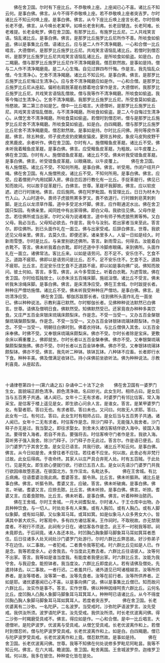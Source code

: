 <!-- { "loadSidebar": true } -->
　　佛在舍卫国。尔时有下座比丘。不恭敬唤上座。上座闻已心不喜。诸比丘不知云何。是事白佛。佛言。从今不得不恭敬唤上座。若不恭敬唤上座者突吉罗。尔时诸比丘不知云何唤上座。是事白佛。佛言。从今下座比丘唤上座言长老。尔时但唤长老不便。佛言。从今唤长老某甲。如唤长老舍利弗。长老目犍连。长老阿难。长老难提。长老金毗罗。佛在舍卫国。有那罗比丘。有施罗比丘尼。二人共戏笑言语。恼乱诸比丘。是事白佛。佛言。是那罗比丘施罗比丘尼所作不善。所啖食如偷盗。佛以是事集比丘僧。语诸比丘。应与是二人作不清净羯磨。一心和合僧一比丘唱言。大德僧听。是那罗比丘施罗比丘尼。共戏笑言语恼乱诸比丘。若僧时到僧忍听。是那罗比丘施罗比丘尼共戏笑言语恼乱诸比丘。是所啖食如偷盗。如是白。白二羯磨。僧与那罗比丘施罗比丘尼作不清净羯磨竟。僧忍默然故。是事如是持。僧与二人作不清净羯磨竟。是二人心生悔。自见过罪四布忏悔。作是言。我先恼乱众僧。今生清净心。乞舍不清净羯磨。诸比丘不知云何。是事白佛。佛言。是那罗比丘施罗比丘尼悔过生清净心。应与舍不清净羯磨应如是作。一心和合僧。是那罗比丘施罗比丘尼从座起。偏袒右肩脱革屣右膝着地合掌作是言。大德僧听。我那罗比丘施罗比丘尼。共戏笑言语恼乱僧故。僧与我等作不清净羯磨。所啖食如偷盗。我等今悔过生清净心。乞舍不清净羯磨。我那罗比丘施罗比丘尼。所受食莫如偷盗。怜愍故。第二第三亦如是乞。僧中一比丘唱言。大德僧听。是那罗比丘施罗比丘尼。共戏笑言语恼乱僧故。与不清净羯磨。所啖食如偷盗。是二人今自悔过生清净心。从僧乞舍不清净羯磨。所啖食莫如偷盗。若僧时到僧忍听。僧与是那罗比丘施罗比丘尼舍不清净羯磨。所啖食莫如偷盗。如是白。白四羯磨。僧与那罗比丘施罗比丘尼舍不清净羯磨竟。僧忍默然故。是事如是持。尔时比丘问佛。用何等皮作革屣。佛言。除五种皮。师子皮虎皮豹皮獭皮猫皮。更除五种皮。象皮马皮狗皮野干皮黑鹿皮。余者听作。佛在舍卫国。尔时有人。施僧鳣鱼皮革屣。诸比丘不受。佛未听我着鳣鱼皮革屣。是事白佛。佛言。应受鳣鱼皮革屣。为粗故。以牛皮覆上。佛在舍卫国。尔时有人。施僧错鱼皮革屣。诸比丘不受。佛未听我受错鱼皮革屣。是事白佛。佛言。听受错鱼皮革屣。以眼痛故。以牛皮覆上。
　　佛在舍卫国。有人施僧筋。诸比丘不受。不知何所用。是事白佛。佛言。听受用。作闭户纽开户绳。佛在舍卫国。有人施僧熊皮。诸比丘不受。不知何所用。是事白佛。佛言。应受。应着僧房户内用拭脚入房。佛自恣后游行教化有一比丘。手捉革屣行。佛见已知而故问。何以故手捉革屣行。白佛言。世尊。革屣坏我脚故。佛言。应以软皮遮。遮已行时拨地。佛言。应后施网。佛在阿罗毗国。有营理比丘。日日为材木为竹入山。入山时道中。畏师子虎狼熊罴多罗叉。畏不依道行。行时棘刺皂荚刺刺脚。是比丘以龙须草作履。道中多受泥水坏脚。佛言。应作鞋通泥水出。佛在舍卫国只梨园。有佛亲里。闻同姓中有出家得佛。即白父母。我欲往见佛。父母作是念。若往佛所或当出家。尔时父母为说诸难言。道中有师子怖虎狼熊罴等怖。又白父母。我必当去。父母知必欲去。作是言。我今与汝别。若出家者当来至此。答言尔。即往佛所。到已头面作礼在一面立。佛与出家受戒。后辞白佛言。世尊。我欲还见父母亲里。佛言。去莫久住。即便还家。诸亲里多人。人留一日如是经久。时新雨雪堕。尔时是比丘。与亲里别欲还佛所。答言。新雨雪云。何得去。汝能着白衣靴不。答言。佛未听我着白衣靴。即时还道中手冷脚疼眼痛。来到佛所。头面作礼在一面立。诸佛常法。客比丘来。以如是语劳问。忍不足不。安乐住不。乞食不乏。道路不疲耶。佛即以是语劳问是比丘。忍不。足不安乐住不。乞食不乏。道路不疲耶。比丘言。忍足安乐住乞食不乏道路不疲。即以如是事向佛广说。佛知而故问。彼土何如。答言。多雪。佛言。从今多雪国土。听着白衣靴。为遮雪故。佛在舍卫国。尔时给孤独居士。以赤朱涂五百绳床脚。施祇洹僧。诸比丘不受言。佛未听我朱涂绳床脚。是事白佛。佛言。是床清净应受。佛在王舍城。尔时跋提长者。种种庄严僧坊施僧。诸比丘不受。佛未听我受种种庄严僧坊。是事白佛。佛言。是坊清净应受。
　　佛在舍卫国。郁伽苏跋那长者。往到佛所头面作礼在一面坐已。佛以种种说法。示教利喜已默然。尔时郁伽长者。见佛种种说法默然已白佛言。世尊。请佛及僧明日食。佛默然受。知佛默然受已。还家竟夜办种种多美饮食。又庄严五百金床银床琉璃床颇梨床。作是念。不受一当受一。又办五百金槃银槃琉璃槃颇梨槃。作是念。不受一当受一。又办五百金钵银钵琉璃钵颇梨钵。作是念。不受一当受一。明朝往白佛时到。佛着衣持钵。与比丘僧俱入其舍。以五百金床奉佛。时佛不受。又奉银床琉璃床颇梨床。佛亦不受。尔时长者除是宝床。更敷余床以褥重覆上。佛即就坐。尔时长者以五百金槃奉佛。佛亦不受。又奉银槃琉璃槃颇梨槃施佛。佛亦不受。尔时长者以五百金钵奉佛。佛亦不受。又奉银钵琉璃钵颇梨钵。佛亦不受。佛言。我先听二种钵。铁钵瓦钵。八种钵不应畜。长者即行水下食。种种丰美。佛及僧满足收钵已。持小床佛前坐欲听法。佛为种种说法。示教利喜竟。从座起去。





　　

十诵律卷第四十一(第六诵之五)
杂诵中二十法下之余
　　佛在舍卫国有一婆罗门生女。面貌端正颜色清净。颜色清净故。名曰妙光。此女生时。相师占曰。是女后当与五百男子共通。诸人闻已。女年十二无有求者。时婆罗门有邻比估客。常入海采宝。是估客于楼上遥见是女。即生欲心问余人言。是谁女。答言。是某甲婆罗门女。有娶者耶。答曰无也。有求者耶。答曰未也。又问曰。何故无人求耶。答曰。此女有一过。有何过。答曰。此女生时有相师占曰。是女后当与五百男子共通。诸人闻已。女年十二无有求者。时估客作是念。除沙门释子。无能强入我舍者。沙门释子亦无是过。我当娶之。即往求娶女。到舍未久诸估客结伴欲入海中。彼国入海法。要得曾入海者。若自不肯去。要强将去。时估客唤守门者作是言。我欲入海。莫听男子强入我舍。除沙门释子。沙门释子亦无此过。答言尔。作是语已便去。后沙门婆罗门于其舍乞食。是女见已语言。共我行欲。诸比丘不知云何。是事白佛。佛言。从今日如是舍。未曾往者不应往。若往者不应坐。何以故。此舍必有非梵行过故。此女后得病。于夜命终。其家人以庄严具合弃死人处。时有五百贼。于此处行。见是死女。即生欲心便就行欲。行欲已五百人去。是女以先语沙门婆罗门共我行欲因缘故堕恶道。在彼国北方。生作淫龙。名毗达多。
　　佛在王舍城。有比丘病痈。往语耆婆治我此病。耆婆答言。膒令熟。比丘言。佛未听膒熟。诸比丘是事白佛。佛言。听膒令熟。耆婆又言。应破。答言。佛未听破痈。是事白佛。佛言。听破。耆婆又言。应捺去脓。比丘言。佛未听捺。是事白佛。佛言。听捺。耆婆又言。应着食脓物。比丘言。佛未听着。是事白佛。佛言。听着种种治脓药。
　　佛在王舍城。尔时王舍城。一月大祠耆梨龙。尔时诸人。于王仓库中出物。办具种种饮食。与一切人。时处处多有人来集。或有人胸凹。或有人胸凸。或有人脚似象脚。或有如马脚。又似象耳马耳。或耳如箕。如是似象马人众多男女大小。皆满其中甚大欢乐。时客观中。多有四方诸估客来。王作祠时。不取税故。亦无禁限度者。不税行不须送。此祠有少日在。诸估客各作是念。此王不一时税我等耶。祠未竟即去。于后祠竟。诸人各还本处。时凹胸凸胸象脚马脚象耳马耳如箕耳者悉住。后日往诸多人处天祠处沙门婆罗门处游行。尔时六群比丘弊恶故。好沙弥弟子不在边住。以二事故。一者犯戒。二者畏令我等犯戒。时六群比丘见如是人已。作是念。我等若度余人。必舍我去。今当度此无教去者。六群比丘往语彼人。汝等何不出家。答言。我等如是谁当度我。有能度者我便出家。时六群比丘言。汝能为我守舍。与我迎食。能担钵者。我当度汝。六群比丘即度此人。若有请佛及僧处。先遣持钵去。以二事故。一者行迟。二者羞共行。诸外道见已呵诸檀越言。汝等所供养者。是汝等塔者。汝等第一者。汝等先食者。汝等在前行者。汝等所供养者。正如是耶。诸优婆塞闻已心不喜。以是事向佛广说。佛以是事集比丘僧已。知而故问六群比丘。汝实作是事不。答言。实作世尊。佛以种种因缘呵责六群比丘。云何名比丘。度凹胸人凸胸人象脚马脚象耳马耳箕耳人。种种呵已语诸比丘。从今不得度凹胸凸胸人象脚马脚象耳马耳如箕耳人。若度者突吉罗。
　　佛在舍卫国。长老优婆离有二沙弥。一名陀萨。二名波罗。当受戒时。沙弥陀萨语波罗言。汝先受戒。我供汝所须。波罗语陀萨言。汝先受戒。我供汝所须。时长老优波离问佛。得二沙弥一时羯磨受具戒不。佛言。得应如是作。一心和合僧。是中一比丘唱言。大德僧听。是陀萨波罗。优波离与受具戒。从僧乞受具戒。长老优波离作和上。若僧时到僧忍听。僧与陀萨波罗受具戒。长老优波离作和上。如是白。白四羯磨。僧已与陀萨波罗受具戒。长老优波离作和上竟。僧忍默然故。是事如是持。
　　佛在舍卫国。长老优波离问佛。世尊。我等不知佛在何处说修多罗毗尼阿毗昙。我等不知云何。佛言。在六大城。瞻波国。舍卫国。毗舍离国。王舍城波罗奈。迦维罗卫城。何以故。我多在彼住。种种变化皆在是处。
